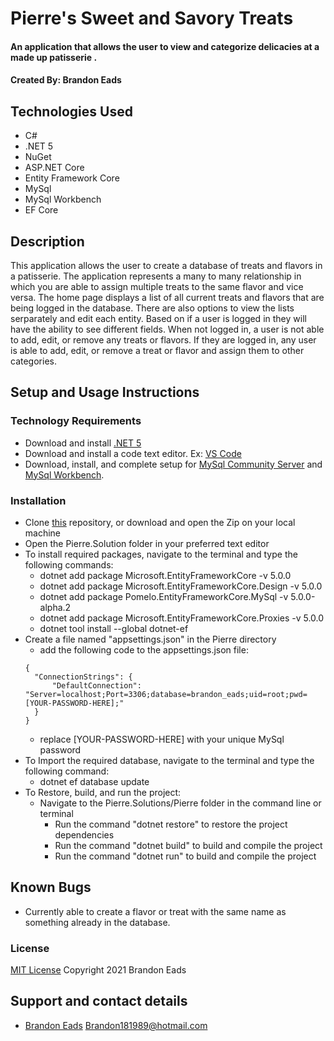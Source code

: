 # Pierre's Sweet and Savory Treats

#### An application that allows the user to view and categorize delicacies at a made up patisserie .

#### Created By: Brandon Eads

## Technologies Used

* C#
* .NET 5
* NuGet
* ASP.NET Core
* Entity Framework Core
* MySql
* MySql Workbench
* EF Core

## Description

This application allows the user to create a database of treats and flavors in a patisserie. The application represents a many to many relationship in which you are able to assign multiple treats to the same flavor and vice versa. The home page displays a list of all current treats and flavors that are being logged in the database. There are also options to view the lists serparately and edit each entity. Based on if a user is logged in they will have the ability to see different fields. When not logged in, a user is not able to add, edit, or remove any treats or flavors. If they are logged in, any user is able to add, edit, or remove a treat or flavor and assign them to other categories.


## Setup and Usage Instructions

### Technology Requirements

* Download and install [.NET 5](https://dotnet.microsoft.com/download/dotnet/5.0)
* Download and install a code text editor. Ex: [VS Code](https://code.visualstudio.com/)
* Download, install, and complete setup for [MySql Community Server](https://dev.mysql.com/downloads/file/?id=484914) and [MySql Workbench](https://dev.mysql.com/downloads/file/?id=484391).

### Installation

* Clone [this](https://github.com/beads89/Pierres-treats) repository, or download and open the Zip on your local machine
* Open the Pierre.Solution folder in your preferred text editor
* To install required packages, navigate to the terminal and type the following commands:
  - dotnet add package Microsoft.EntityFrameworkCore -v 5.0.0
  - dotnet add package Microsoft.EntityFrameworkCore.Design -v 5.0.0
  - dotnet add package Pomelo.EntityFrameworkCore.MySql -v 5.0.0-alpha.2
  - dotnet add package Microsoft.EntityFrameworkCore.Proxies -v 5.0.0
  - dotnet tool install --global dotnet-ef
* Create a file named "appsettings.json" in the Pierre directory
  - add the following code to the appsettings.json file:
  ```
  {
    "ConnectionStrings": {
        "DefaultConnection": "Server=localhost;Port=3306;database=brandon_eads;uid=root;pwd=[YOUR-PASSWORD-HERE];"
    }
  }
  ```
  - replace [YOUR-PASSWORD-HERE] with your unique MySql password
* To Import the required database, navigate to the terminal and type the following command:
  - dotnet ef database update
* To Restore, build, and run the project:
  - Navigate to the Pierre.Solutions/Pierre folder in the command line or terminal
    - Run the command "dotnet restore" to restore the project dependencies
    - Run the command "dotnet build" to build and compile the project
    - Run the command "dotnet run" to build and compile the project

## Known Bugs

* Currently able to create a flavor or treat with the same name as something already in the database.

### License

[MIT License](https://opensource.org/licenses/MIT)
Copyright 2021 Brandon Eads

## Support and contact details

* [Brandon Eads](github.com/beads89) <Brandon181989@hotmail.com>